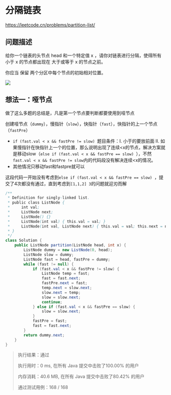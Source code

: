 # 分隔链表

https://leetcode.cn/problems/partition-list/

## 问题描述

给你一个链表的头节点 head 和一个特定值 x ，请你对链表进行分隔，使得所有 小于 x 的节点都出现在 大于或等于 x 的节点之前。

你应当 保留 两个分区中每个节点的初始相对位置。

![](https://assets.leetcode.com/uploads/2021/01/04/partition.jpg)



## 想法一：哑节点

做了这么多题的总结是，凡是第一个节点要判断都要使用到哑节点

创建哑节点（`dummy`），慢指针（`slow`），快指针（`fast`），快指针的上一个节点（`fastPre`）

* `if (fast.val < x && fastPre != slow) `题目条件：I. 小于的要放前面 II. 如果慢指针在快指针上一个的位置，那么说明出现了连续<x的节点，解决方案就是移动slow（`else if (fast.val < x && fastPre == slow) `），不然`fast.val < x && fastPre != slow`内的代码段没有解决连续<x的情况。
* 其他情况只移动fast和fastpre就可以

这段代码一开始没有考虑到`else if (fast.val < x && fastPre == slow) `，提交了4次都没有通过，直到考虑到`[1,1,2] 3`的问题就迎刃而解

```java
/**
 * Definition for singly-linked list.
 * public class ListNode {
 *     int val;
 *     ListNode next;
 *     ListNode() {}
 *     ListNode(int val) { this.val = val; }
 *     ListNode(int val, ListNode next) { this.val = val; this.next = next; }
 * }
 */
class Solution {
    public ListNode partition(ListNode head, int x) {
        ListNode dummy = new ListNode(0, head);
        ListNode slow = dummy;
        ListNode fast = head, fastPre = dummy;
        while (fast != null) {
            if (fast.val < x && fastPre != slow) {
                ListNode temp = fast;
                fast = fast.next;
                fastPre.next = fast;
                temp.next = slow.next;
                slow.next = temp;
                slow = slow.next;
                continue;
            } else if (fast.val < x && fastPre == slow) {
                slow = slow.next;
            }
            fastPre = fast;
            fast = fast.next;
        }
        return dummy.next;
    }
}
```

> 执行结果：通过
>
> 执行用时：0 ms, 在所有 Java 提交中击败了100.00% 的用户
>
> 内存消耗：40.6 MB, 在所有 Java 提交中击败了80.42% 的用户
>
> 通过测试用例：168 / 168